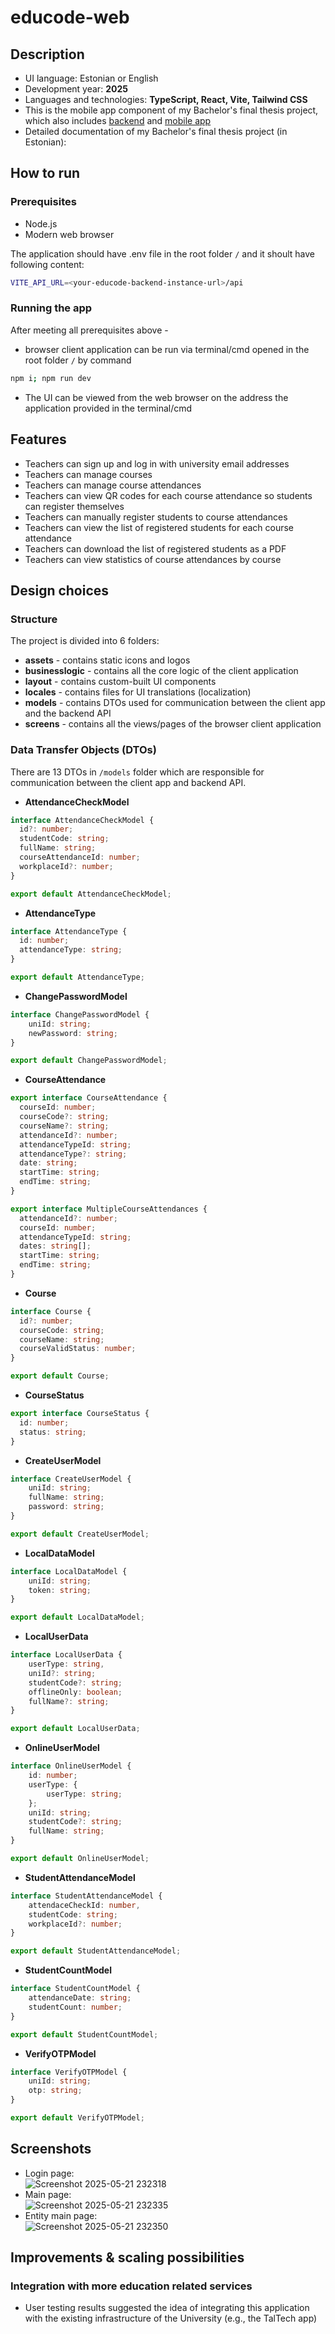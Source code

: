 # educode-web
## Description

* UI language: Estonian or English 
* Development year: **2025**
* Languages and technologies: **TypeScript, React, Vite, Tailwind CSS**
* This is the mobile app component of my Bachelor's final thesis project, which also includes [backend](https://github.com/alaasmagi/educode-backend) and [mobile app](https://github.com/alaasmagi/educode-mobile)  
* Detailed documentation of my Bachelor's final thesis project (in Estonian):<link>

## How to run

### Prerequisites

* Node.js
* Modern web browser

The application should have .env file in the root folder `/` and it shoult have following content:
```bash
VITE_API_URL=<your-educode-backend-instance-url>/api
```

### Running the app

After meeting all prerequisites above - 
* browser client application can be run via terminal/cmd opened in the root folder `/` by command
```bash
npm i; npm run dev 
```
* The UI can be viewed from the web browser on the address the application provided in the terminal/cmd

## Features
- Teachers can sign up and log in with university email addresses
- Teachers can manage courses
- Teachers can manage course attendances
- Teachers can view QR codes for each course attendance so students can register themselves
- Teachers can manually register students to course attendances
- Teachers can view the list of registered students for each course attendance
- Teachers can download the list of registered students as a PDF
- Teachers can view statistics of course attendances by course

## Design choices

### Structure
The project is divided into 6 folders:
* **assets** - contains static icons and logos
* **businesslogic** - contains all the core logic of the client application
* **layout** - contains custom-built UI components
* **locales** - contains files for UI translations (localization)
* **models** - contains DTOs used for communication between the client app and the backend API
* **screens** - contains all the views/pages of the browser client application
  
### Data Transfer Objects (DTOs)
There are 13 DTOs in `/models` folder which are responsible for communication between the client app and backend API.
* **AttendanceCheckModel**
```typescript
interface AttendanceCheckModel {
  id?: number;
  studentCode: string;
  fullName: string;
  courseAttendanceId: number;
  workplaceId?: number;
}

export default AttendanceCheckModel;
```
* **AttendanceType**
```typescript
interface AttendanceType {
  id: number;
  attendanceType: string;
}

export default AttendanceType;
```
* **ChangePasswordModel**
```typescript
interface ChangePasswordModel {
    uniId: string;
    newPassword: string;
}

export default ChangePasswordModel;
```
* **CourseAttendance**
```typescript
export interface CourseAttendance {
  courseId: number;
  courseCode?: string;
  courseName?: string;
  attendanceId?: number;
  attendanceTypeId: string;
  attendanceType?: string;
  date: string;
  startTime: string;
  endTime: string;
}

export interface MultipleCourseAttendances {
  attendanceId?: number;
  courseId: number;
  attendanceTypeId: string;
  dates: string[];
  startTime: string;
  endTime: string;
}
```
* **Course**
```typescript
interface Course {
  id?: number;
  courseCode: string;
  courseName: string;
  courseValidStatus: number;
}

export default Course;
```
* **CourseStatus**
```typescript
export interface CourseStatus {
  id: number;
  status: string;
}
```
* **CreateUserModel**
```typescript
interface CreateUserModel {
    uniId: string;
    fullName: string;
    password: string;
}

export default CreateUserModel;
```
* **LocalDataModel**
```typescript
interface LocalDataModel {
    uniId: string;
    token: string;
}

export default LocalDataModel;
```
* **LocalUserData**
```typescript
interface LocalUserData {
    userType: string,
    uniId?: string;
    studentCode?: string;
    offlineOnly: boolean;
    fullName?: string;
}

export default LocalUserData;
```
* **OnlineUserModel**
```typescript
interface OnlineUserModel {
    id: number;
    userType: {
        userType: string;
    };
    uniId: string;
    studentCode?: string;
    fullName: string;
}

export default OnlineUserModel;
```
* **StudentAttendanceModel**
```typescript
interface StudentAttendanceModel {
    attendaceCheckId: number,
    studentCode: string;
    workplaceId?: number;
}

export default StudentAttendanceModel;
```
* **StudentCountModel**
```typescript
interface StudentCountModel {
    attendanceDate: string;
    studentCount: number;
}

export default StudentCountModel;
```
* **VerifyOTPModel**
```typescript
interface VerifyOTPModel {
    uniId: string;
    otp: string;
}

export default VerifyOTPModel;
```

## Screenshots
* Login page:  
![Screenshot 2025-05-21 232318](https://github.com/user-attachments/assets/2ec61886-e21c-4d92-ae5e-d6c45db64b54)
* Main page:  
![Screenshot 2025-05-21 232335](https://github.com/user-attachments/assets/d093fbd4-ae64-4c50-ba93-6c3d8b6e3111)
* Entity main page:  
![Screenshot 2025-05-21 232350](https://github.com/user-attachments/assets/e3796688-dbcd-4d14-a244-89e1349437ed)

## Improvements & scaling possibilities
### Integration with more education related services
* User testing results suggested the idea of integrating this application with the existing infrastructure of the University (e.g., the TalTech app)

